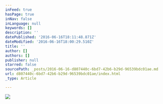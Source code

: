 ```yaml
---
inFeed: true
hasPage: true
inNav: false
inLanguage: null
keywords: []
description: ''
datePublished: '2016-06-16T18:11:48.871Z'
dateModified: '2016-06-16T18:00:29.510Z'
title: ''
author: []
authors: []
publisher: null
starred: false
sourcePath: _posts/2016-06-16-d807440c-6bd7-42b6-b29d-96539bdc01ae.md
url: d807440c-6bd7-42b6-b29d-96539bdc01ae/index.html
_type: Article

---
```

![](https://the-grid-user-content.s3-us-west-2.amazonaws.com/51eb5fde-fe7f-4721-88e3-a631cd610913.jpg)
